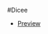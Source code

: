 #Dicee
-   [Preview](https://claudi-tm.github.io/the-complete-web-development-bootcamp_challenges/dicee_challenge/)
